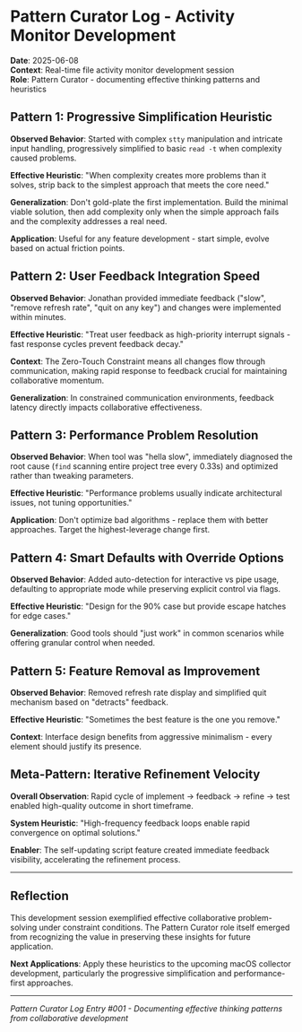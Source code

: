 # Pattern Curator Log - Activity Monitor Development

**Date**: 2025-06-08  
**Context**: Real-time file activity monitor development session  
**Role**: Pattern Curator - documenting effective thinking patterns and heuristics

## Pattern 1: Progressive Simplification Heuristic

**Observed Behavior**: Started with complex `stty` manipulation and intricate input handling, progressively simplified to basic `read -t` when complexity caused problems.

**Effective Heuristic**: "When complexity creates more problems than it solves, strip back to the simplest approach that meets the core need."

**Generalization**: Don't gold-plate the first implementation. Build the minimal viable solution, then add complexity only when the simple approach fails and the complexity addresses a real need.

**Application**: Useful for any feature development - start simple, evolve based on actual friction points.

## Pattern 2: User Feedback Integration Speed

**Observed Behavior**: Jonathan provided immediate feedback ("slow", "remove refresh rate", "quit on any key") and changes were implemented within minutes.

**Effective Heuristic**: "Treat user feedback as high-priority interrupt signals - fast response cycles prevent feedback decay."

**Context**: The Zero-Touch Constraint means all changes flow through communication, making rapid response to feedback crucial for maintaining collaborative momentum.

**Generalization**: In constrained communication environments, feedback latency directly impacts collaborative effectiveness.

## Pattern 3: Performance Problem Resolution

**Observed Behavior**: When tool was "hella slow", immediately diagnosed the root cause (`find` scanning entire project tree every 0.33s) and optimized rather than tweaking parameters.

**Effective Heuristic**: "Performance problems usually indicate architectural issues, not tuning opportunities."

**Application**: Don't optimize bad algorithms - replace them with better approaches. Target the highest-leverage change first.

## Pattern 4: Smart Defaults with Override Options

**Observed Behavior**: Added auto-detection for interactive vs pipe usage, defaulting to appropriate mode while preserving explicit control via flags.

**Effective Heuristic**: "Design for the 90% case but provide escape hatches for edge cases."

**Generalization**: Good tools should "just work" in common scenarios while offering granular control when needed.

## Pattern 5: Feature Removal as Improvement

**Observed Behavior**: Removed refresh rate display and simplified quit mechanism based on "detracts" feedback.

**Effective Heuristic**: "Sometimes the best feature is the one you remove."

**Context**: Interface design benefits from aggressive minimalism - every element should justify its presence.

## Meta-Pattern: Iterative Refinement Velocity

**Overall Observation**: Rapid cycle of implement → feedback → refine → test enabled high-quality outcome in short timeframe.

**System Heuristic**: "High-frequency feedback loops enable rapid convergence on optimal solutions."

**Enabler**: The self-updating script feature created immediate feedback visibility, accelerating the refinement process.

---

## Reflection

This development session exemplified effective collaborative problem-solving under constraint conditions. The Pattern Curator role itself emerged from recognizing the value in preserving these insights for future application.

**Next Applications**: Apply these heuristics to the upcoming macOS collector development, particularly the progressive simplification and performance-first approaches.

---
*Pattern Curator Log Entry #001 - Documenting effective thinking patterns from collaborative development*